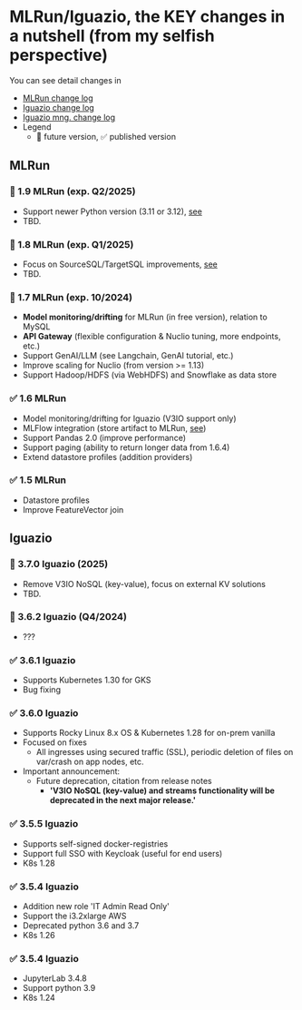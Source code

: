# MLRun/Iguazio, the KEY changes in a nutshell (from my selfish perspective)

You can see detail changes in 
   - [MLRun change log](https://docs.mlrun.org/en/latest/change-log/index.html)
   - [Iguazio change log](https://www.iguazio.com/docs/latest-release/release-notes/)
   - [Iguazio mng. change log](https://iguazio.github.io/igz-mgmt-sdk/changelog.html)
   - Legend
     - 🚩 future version, ✅ published version 

## MLRun

### 🚩 1.9 MLRun (exp. Q2/2025)
 - Support newer Python version (3.11 or 3.12), [see](https://github.com/mlrun/mlrun/issues/6563)
 - TBD.

### 🚩 1.8 MLRun (exp. Q1/2025)
 - Focus on SourceSQL/TargetSQL improvements, [see](https://github.com/mlrun/mlrun/issues/5238#issuecomment-2163887467)
 - TBD.

### 🚩 1.7 MLRun (exp. 10/2024)
 - **Model monitoring/drifting** for MLRun (in free version), relation to MySQL
 - **API Gateway** (flexible configuration & Nuclio tuning, more endpoints, etc.)
 - Support GenAI/LLM (see Langchain, GenAI tutorial, etc.)
 - Improve scaling for Nuclio (from version >= 1.13)
 - Support Hadoop/HDFS (via WebHDFS) and Snowflake as data store

### ✅ 1.6 MLRun
 - Model monitoring/drifting for Iguazio (V3IO support only)
 - MLFlow integration (store artifact to MLRun, [see](https://docs.mlrun.org/en/latest/tutorials/mlflow.html))
 - Support Pandas 2.0 (improve performance)
 - Support paging (ability to return longer data from 1.6.4)
 - Extend datastore profiles (addition providers)

### ✅ 1.5 MLRun
 - Datastore profiles
 - Improve FeatureVector join

## Iguazio

### 🚩 3.7.0 Iguazio (2025)
 - Remove V3IO NoSQL (key-value), focus on external KV solutions
 - TBD.

### 🚩 3.6.2 Iguazio (Q4/2024)
 - ???

### ✅ 3.6.1 Iguazio
 - Supports Kubernetes 1.30 for GKS
 - Bug fixing

### ✅ 3.6.0 Iguazio
 - Supports Rocky Linux 8.x OS & Kubernetes 1.28 for on-prem vanilla 
 - Focused on fixes
   - All ingresses using secured traffic (SSL), periodic deletion of files on var/crash on app nodes, etc.
 - Important announcement:
   - Future deprecation, citation from release notes
     - **'V3IO NoSQL (key-value) and streams functionality will be deprecated in the next major release.'** 

### ✅ 3.5.5 Iguazio
 - Supports self-signed docker-registries
 - Support full SSO with Keycloak (useful for end users)
 - K8s 1.28

### ✅ 3.5.4 Iguazio
 - Addition new role 'IT Admin Read Only'
 - Support the i3.2xlarge AWS
 - Deprecated python 3.6 and 3.7
 - K8s 1.26

### ✅ 3.5.4 Iguazio
 - JupyterLab 3.4.8
 - Support python 3.9
 - K8s 1.24
